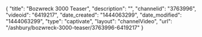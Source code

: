 {
    "title": "Bozwreck 3000 Teaser",
    "description": "",
    "channelid": "3763996",
    "videoid": "6419217",
    "date_created": "1444063299",
    "date_modified": "1444063299",
    "type": "captivate",
    "layout": "channelVideo",
    "url": "\/ashbury\/bozwreck-3000-teaser\/3763996-6419217"
}
